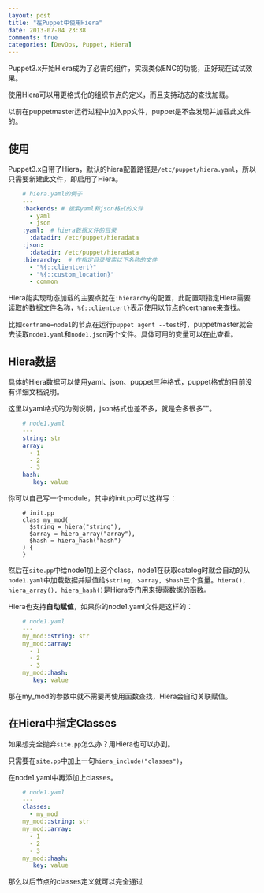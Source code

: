 ```yaml
---
layout: post
title: "在Puppet中使用Hiera"
date: 2013-07-04 23:38
comments: true
categories: [DevOps, Puppet, Hiera]
---
```


Puppet3.x开始Hiera成为了必需的组件，实现类似ENC的功能，正好现在试试效果。

使用Hiera可以用更格式化的组织节点的定义，而且支持动态的查找加载。

以前在puppetmaster运行过程中加入pp文件，puppet是不会发现并加载此文件的。

## 使用

Puppet3.x自带了Hiera，默认的hiera配置路径是`/etc/puppet/hiera.yaml`，所以只需要新建此文件，即启用了Hiera。
```yaml
    # hiera.yaml的例子
    ---
    :backends: # 搜索yaml和json格式的文件
      - yaml
      - json
    :yaml:  # hiera数据文件的目录
      :datadir: /etc/puppet/hieradata
    :json:
      :datadir: /etc/puppet/hieradata
    :hierarchy:  # 在指定目录搜索以下名称的文件
      - "%{::clientcert}"
      - "%{::custom_location}"
      - common
```
Hiera能实现动态加载的主要点就在`:hierarchy`的配置，此配置项指定Hiera需要读取的数据文件名称，`%{::clientcert}`表示使用以节点的certname来查找。

比如`certname=node1`的节点在运行`puppet agent --test`时，puppetmaster就会去读取`node1.yaml`和`node1.json`两个文件。具体可用的变量可以[在此](http://docs.puppetlabs.com/hiera/1/variables.html)查看。

## Hiera数据

具体的Hiera数据可以使用yaml、json、puppet三种格式，puppet格式的目前没有详细文档说明。

这里以yaml格式的为例说明，json格式也差不多，就是会多很多""。
```yaml
    # node1.yaml
    ---
    string: str
    array:
      - 1
      - 2
      - 3
    hash:
       key: value
```
你可以自己写一个module，其中的init.pp可以这样写：
```
    # init.pp
    class my_mod(
      $string = hiera("string"),
      $array = hiera_array("array"),
      $hash = hiera_hash("hash")
    ) {
    }
```
然后在`site.pp`中给node1加上这个class，node1在获取catalog时就会自动的从`node1.yaml`中加载数据并赋值给`$string, $array, $hash`三个变量。`hiera(), hiera_array(), hiera_hash()`是Hiera专门用来搜索数据的函数。

Hiera也支持**自动赋值**，如果你的node1.yaml文件是这样的：
```yaml
    # node1.yaml
    ---
    my_mod::string: str
    my_mod::array:
      - 1
      - 2
      - 3
    my_mod::hash:
       key: value
```
那在my_mod的参数中就不需要再使用函数查找，Hiera会自动关联赋值。

## 在Hiera中指定Classes

如果想完全抛弃`site.pp`怎么办？用Hiera也可以办到。

只需要在`site.pp`中加上一句`hiera_include("classes")`，

在node1.yaml中再添加上classes。
```yaml
    # node1.yaml
    ---
    classes:
      - my_mod
    my_mod::string: str
    my_mod::array:
      - 1
      - 2
      - 3
    my_mod::hash:
       key: value
```
那么以后节点的classes定义就可以完全通过


